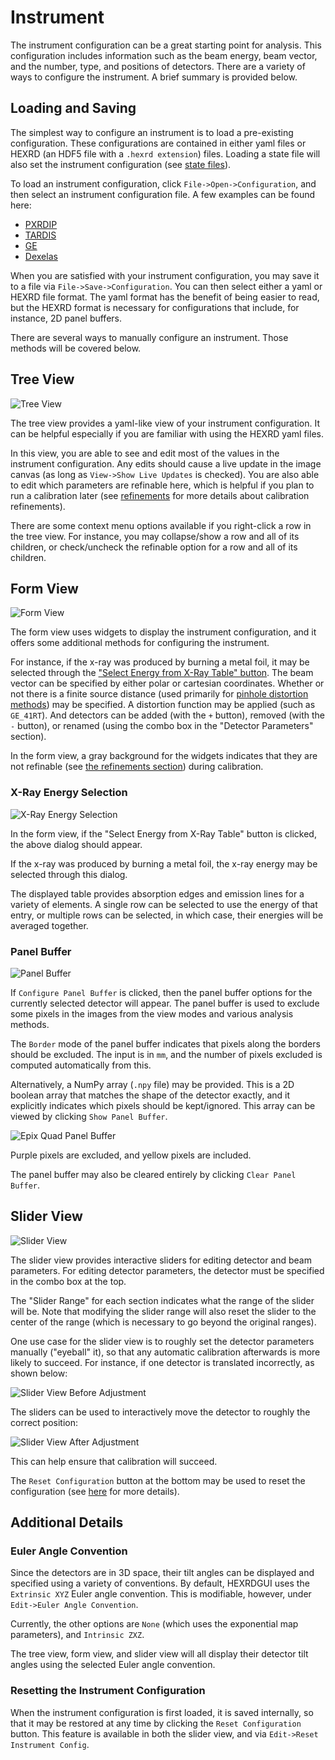 # Instrument

The instrument configuration can be a great starting point for analysis.
This configuration includes information such as the beam energy, beam vector,
and the number, type, and positions of detectors. There are a variety of ways to
configure the instrument. A brief summary is provided below.

## Loading and Saving

The simplest way to configure an instrument is to load a pre-existing configuration.
These configurations are contained in either yaml files or HEXRD (an HDF5 file with a
`.hexrd extension`) files. Loading a state file will also set the instrument
configuration (see [state files](state.md)).

To load an instrument configuration, click `File->Open->Configuration`, and then
select an instrument configuration file. A few examples can be found here:

* [PXRDIP](https://github.com/HEXRD/hexrd/blob/master/hexrd/resources/pxrdip_reference_config.yml)
* [TARDIS](https://github.com/HEXRD/hexrd/blob/master/hexrd/resources/tardis_reference_config.yml)
* [GE](https://github.com/HEXRD/examples/blob/master/NIST_ruby/single_GE/include/ge_detector_hexrd03.yml)
* [Dexelas](https://github.com/HEXRD/examples/blob/master/NIST_ruby/multiruby_dexelas/include/dexelas_id3a_20200130.yml)

When you are satisfied with your instrument configuration, you may save it to a file
via `File->Save->Configuration`. You can then select either a yaml or HEXRD
file format. The yaml format has the benefit of being easier to read, but the HEXRD
format is necessary for configurations that include, for instance, 2D panel buffers.

There are several ways to manually configure an instrument. Those methods will be
covered below.

## Tree View

![Tree View](img/instrument_tree_view.png)

The tree view provides a yaml-like view of your instrument configuration. It can be
helpful especially if you are familiar with using the HEXRD yaml files.

In this view, you are able to see and edit most of the values in the instrument
configuration. Any edits should cause a live update in the image canvas (as long
as `View->Show Live Updates` is checked). You are also able to edit which parameters
are refinable here, which is helpful if you plan to run a calibration later (see
[refinements](../calibration/refinements.md) for more details about
calibration refinements).

There are some context menu options available if you right-click a row in the tree
view. For instance, you may collapse/show a row and all of its children, or
check/uncheck the refinable option for a row and all of its children.

## Form View

![Form View](img/instrument_form_view.png)

The form view uses widgets to display the instrument configuration, and it offers
some additional methods for configuring the instrument.

For instance, if the x-ray was produced by burning a metal foil, it may be selected
through the ["Select Energy from X-Ray Table" button](#x-ray-energy-selection).
The beam vector can be specified by either polar or cartesian
coordinates. Whether or not there is a finite source distance (used primarily for
[pinhole distortion methods](pinhole_distortions.md)) may be specified. A distortion
function may be applied (such as `GE_41RT`). And detectors can be added (with the
`+` button), removed (with the `-` button), or renamed (using the combo box in the
"Detector Parameters" section).

In the form view, a gray background for the widgets indicates that they are not
refinable (see [the refinements section](../calibration/refinements.md)) during
calibration.

### X-Ray Energy Selection

![X-Ray Energy Selection](img/x-ray_energy_selection.png)

In the form view, if the "Select Energy from X-Ray Table" button is clicked, the
above dialog should appear.

If the x-ray was produced by burning a metal foil, the x-ray energy may be selected
through this dialog.

The displayed table provides absorption edges and emission lines for a variety of elements.
A single row can be selected to use the energy of that entry, or multiple rows can
be selected, in which case, their energies will be averaged together.

### Panel Buffer

![Panel Buffer](img/panel_buffer.png)

If `Configure Panel Buffer` is clicked, then the panel buffer options for the
currently selected detector will appear. The panel buffer is used to exclude some
pixels in the images from the view modes and various analysis methods.

The `Border` mode of the panel buffer indicates that pixels along the borders should
be excluded. The input is in `mm`, and the number of pixels excluded is computed
automatically from this.

Alternatively, a NumPy array (`.npy` file) may be provided. This is a 2D boolean
array that matches the shape of the detector exactly, and it explicitly indicates which
pixels should be kept/ignored. This array can be viewed by clicking `Show Panel Buffer`.

![Epix Quad Panel Buffer](img/epix_quad_panel_buffer.png)

Purple pixels are excluded, and yellow pixels are included.

The panel buffer may also be cleared entirely by clicking `Clear Panel Buffer`.

## Slider View

![Slider View](img/instrument_slider_view.png)

The slider view provides interactive sliders for editing detector and beam parameters.
For editing detector parameters, the detector must be specified in the combo box at the
top.

The "Slider Range" for each section indicates what the range of the slider will be.
Note that modifying the slider range will also reset the slider to the center of the
range (which is necessary to go beyond the original ranges).

One use case for the slider view is to roughly set the detector parameters manually
("eyeball" it), so that any automatic calibration afterwards is more likely to succeed.
For instance, if one detector is translated incorrectly, as shown below:

![Slider View Before Adjustment](img/slider_view_before_adjustment.png)

The sliders can be used to interactively move the detector to roughly the correct
position:

![Slider View After Adjustment](img/slider_view_after_adjustment.png)

This can help ensure that calibration will succeed.

The `Reset Configuration` button at the bottom may be used to reset the
configuration (see [here](#resetting-the-instrument-configuration) for more
details).

## Additional Details

### Euler Angle Convention

Since the detectors are in 3D space, their tilt angles can be displayed and specified
using a variety of conventions. By default, HEXRDGUI uses the `Extrinsic XYZ` Euler
angle convention. This is modifiable, however, under `Edit->Euler Angle Convention`.

Currently, the other options are `None` (which uses the exponential map parameters),
and `Intrinsic ZXZ`.

The tree view, form view, and slider view will all display their detector tilt angles
using the selected Euler angle convention.

### Resetting the Instrument Configuration

When the instrument configuration is first loaded, it is saved internally, so that it
may be restored at any time by clicking the `Reset Configuration` button. This
feature is available in both the slider view, and via `Edit->Reset Instrument Config`.
